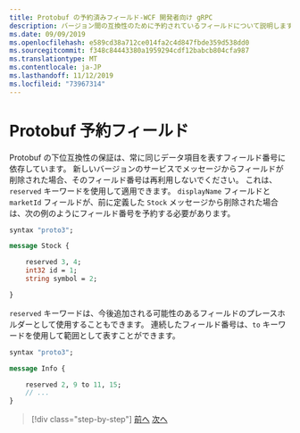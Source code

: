 ```yaml
---
title: Protobuf の予約済みフィールド-WCF 開発者向け gRPC
description: バージョン間の互換性のために予約されているフィールドについて説明します。
ms.date: 09/09/2019
ms.openlocfilehash: e589cd38a712ce014fa2c4d847fbde359d538dd0
ms.sourcegitcommit: f348c84443380a1959294cdf12babcb804cfa987
ms.translationtype: MT
ms.contentlocale: ja-JP
ms.lasthandoff: 11/12/2019
ms.locfileid: "73967314"
---
```

# <a name="protobuf-reserved-fields"></a>Protobuf 予約フィールド

Protobuf の下位互換性の保証は、常に同じデータ項目を表すフィールド番号に依存しています。 新しいバージョンのサービスでメッセージからフィールドが削除された場合、そのフィールド番号は再利用しないでください。 これは、`reserved` キーワードを使用して適用できます。 `displayName` フィールドと `marketId` フィールドが、前に定義した `Stock` メッセージから削除された場合は、次の例のようにフィールド番号を予約する必要があります。

```protobuf
syntax "proto3";

message Stock {

    reserved 3, 4;
    int32 id = 1;
    string symbol = 2;

}
```

`reserved` キーワードは、今後追加される可能性のあるフィールドのプレースホルダーとして使用することもできます。 連続したフィールド番号は、`to` キーワードを使用して範囲として表すことができます。

```protobuf
syntax "proto3";

message Info {

    reserved 2, 9 to 11, 15;
    // ...
}
```

>[!div class="step-by-step"]
>[前へ](protobuf-repeated.md)
>[次へ](protobuf-any-oneof.md)
